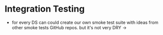 # Integration Testing

-  for every DS can could create our own smoke test suite with ideas from other smoke tests GitHub repos. but it's not very DRY ->
